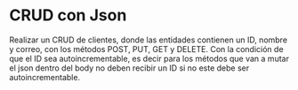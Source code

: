 # CRUD con Json

Realizar un CRUD de clientes, donde las entidades contienen un ID, nombre y correo, con los métodos POST, PUT, GET y DELETE.
Con la condición de que el ID sea autoincrementable, es decir para los métodos que van a mutar el json dentro del body no deben recibir un ID si no este debe ser autoincrementable.